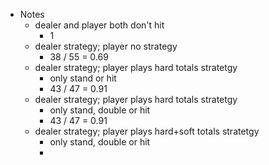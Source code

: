 * Notes
    * dealer and player both don't hit 
        * 1
    * dealer strategy; player no strategy
        * 38 / 55 = 0.69
    * dealer strategy; player plays hard totals stratetgy
        * only stand or hit
        * 43 / 47 = 0.91
    * dealer strategy; player plays hard totals stratetgy
        * only stand, double or hit
        * 43 / 47 = 0.91
    * dealer strategy; player plays hard+soft totals stratetgy
        * only stand, double or hit
        * 
